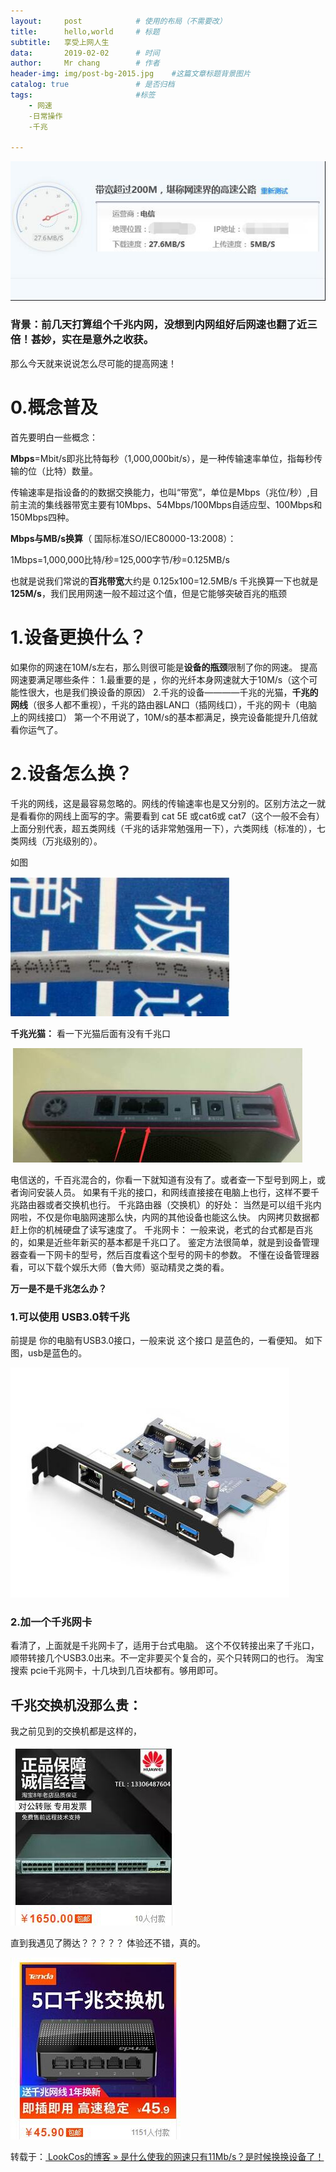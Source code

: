 ```yaml
---
layout:		post			# 使用的布局（不需要改）
title:		hello,world		# 标题
subtitle:	享受上网人生
data:		2019-02-02		# 时间
author:		Mr chang		# 作者
header-img: img/post-bg-2015.jpg 	#这篇文章标题背景图片
catalog: true 				# 是否归档
tags:						#标签
	- 网速
	-日常操作
	-千兆

---
```


![](https://github.com/yongridada/yongridada.github.io/blob/master/img/%E7%BD%91%E9%80%9F%E6%B5%8B%E8%AF%95.jpg)

### 背景：前几天打算组个千兆内网，没想到内网组好后网速也翻了近三倍！甚妙，实在是意外之收获。

那么今天就来说说怎么尽可能的提高网速！

# 0.概念普及

首先要明白一些概念：

**Mbps**=Mbit/s即兆比特每秒（1,000,000bit/s），是一种传输速率单位，指每秒传输的位（比特）数量。

传输速率是指设备的的数据交换能力，也叫“带宽”，单位是Mbps（兆位/秒）,目前主流的集线器带宽主要有10Mbps、54Mbps/100Mbps自适应型、100Mbps和150Mbps四种。

**Mbps与MB/s换算**（ 国际标准SO/IEC80000-13:2008）：

1Mbps=1,000,000比特/秒=125,000字节/秒=0.125MB/s

也就是说我们常说的**百兆带宽**大约是 0.125x100=12.5MB/s
千兆换算一下也就是 **125M/s**，我们民用网速一般不超过这个值，但是它能够突破百兆的瓶颈

# 1.设备更换什么？

如果你的网速在10M/s左右，那么则很可能是**设备的瓶颈**限制了你的网速。
提高网速要满足哪些条件：
1.最重要的是 ，你的光纤本身网速就大于10M/s（这个可能性很大，也是我们换设备的原因）
2.千兆的设备————千兆的光猫，**千兆的网线**（很多人都不重视），千兆的路由器LAN口（插网线口），千兆的网卡（电脑上的网线接口）
第一个不用说了，10M/s的基本都满足，换完设备能提升几倍就看你运气了。

# 2.设备怎么换？

千兆的网线，这是最容易忽略的。网线的传输速率也是又分别的。区别方法之一就是看看你的网线上面写的字。需要看到 cat 5E 或cat6或 cat7（这个一般不会有）
上面分别代表，超五类网线（千兆的话非常勉强用一下），六类网线（标准的），七类网线（万兆级别的）。

如图

![](https://github.com/yongridada/yongridada.github.io/blob/master/img/%E8%B6%85%E4%BA%94%E7%B1%BB%E7%BD%91%E7%BA%BF.jpg)

**千兆光猫：**
看一下光猫后面有没有千兆口

![](https://github.com/yongridada/yongridada.github.io/blob/master/img/%E5%85%89%E7%8C%AB.jpg)

电信送的，千百兆混合的，你看一下就知道有没有了。或者查一下型号到网上，或者询问安装人员。
如果有千兆的接口，和网线直接接在电脑上也行，这样不要千兆路由器或者交换机也行。
千兆路由器（交换机）的好处：
当然是可以组千兆内网啦，不仅是你电脑网速那么快，内网的其他设备也能这么快。
内网拷贝数据都赶上你的机械硬盘了读写速度了。
千兆网卡：
一般来说，老式的台式都是百兆的，如果是近些年新买的基本都是千兆口了。
鉴定方法很简单，就是到设备管理器查看一下网卡的型号，然后百度看这个型号的网卡的参数。
不懂在设备管理器看，可以下载个娱乐大师（鲁大师）驱动精灵之类的看。

**万一是不是千兆怎么办？**

### 1.可以使用 USB3.0转千兆

前提是 你的电脑有USB3.0接口，一般来说 这个接口 是蓝色的，一看便知。 如下图，usb是蓝色的。

![](https://github.com/yongridada/yongridada.github.io/blob/master/img/USB3.0%E6%8E%A5%E5%8F%A3.jpg)

### 2.加一个千兆网卡

看清了，上面就是千兆网卡了，适用于台式电脑。
这个不仅转接出来了千兆口，顺带转接几个USB3.0出来。不一定非要买个复合的，买个只转网口的也行。
淘宝搜索 pcie千兆网卡，十几块到几百块都有。够用即可。

## 千兆交换机没那么贵：

我之前见到的交换机都是这样的，

![](https://github.com/yongridada/yongridada.github.io/blob/master/img/%E5%8D%83%E5%85%86%E4%BA%A4%E6%8D%A2%E6%9C%BA.jpg)

直到我遇见了腾达？？？？？  体验还不错，真的。

![](https://github.com/yongridada/yongridada.github.io/blob/master/img/33.jpg)








转载于：[ LookCos的博客 » 是什么使我的网速只有11Mb/s？是时候换换设备了！](https://www.lookcos.cn/?p=254)





